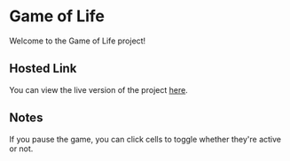 # Game of Life

Welcome to the Game of Life project!

## Hosted Link
You can view the live version of the project [here](https://bindholt.github.io/GameOfLife/).

## Notes
If you pause the game, you can click cells to toggle whether they're active or not. 
